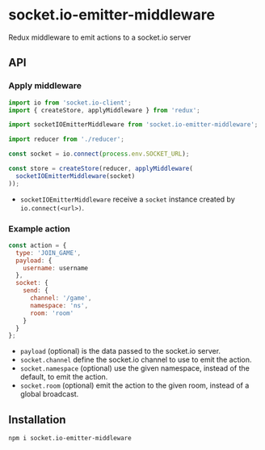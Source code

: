# socket.io-emitter-middleware
Redux middleware to emit actions to a socket.io server

## API
### Apply middleware
```javascript
import io from 'socket.io-client';
import { createStore, applyMiddleware } from 'redux';

import socketIOEmitterMiddleware from 'socket.io-emitter-middleware';

import reducer from './reducer';

const socket = io.connect(process.env.SOCKET_URL);

const store = createStore(reducer, applyMiddleware(
  socketIOEmitterMiddleware(socket)
));
```
* `socketIOEmitterMiddleware` receive a `socket` instance created by `io.connect(<url>)`.

### Example action
```javascript
const action = {
  type: 'JOIN_GAME',
  payload: {
    username: username
  },
  socket: {
    send: {
      channel: '/game',
      namespace: 'ns',
      room: 'room'
    }
  }
};
```
* `payload` (optional) is the data passed to the socket.io server.
* `socket.channel` define the socket.io channel to use to emit the action.
* `socket.namespace` (optional) use the given namespace, instead of the default, to emit the action.
* `socket.room` (optional) emit the action to the given room, instead of a global broadcast.

## Installation

```
npm i socket.io-emitter-middleware
```